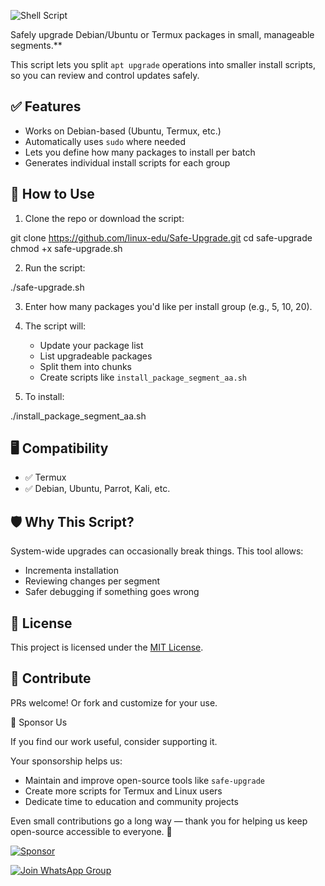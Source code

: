 ![Shell Script](https://img.shields.io/badge/linux-edu-red.svg)

Safely upgrade Debian/Ubuntu or Termux packages in small, manageable segments.**

This script lets you split `apt upgrade` operations into smaller install scripts, so you can review and control updates safely.

## ✅ Features

- Works on Debian-based (Ubuntu, Termux, etc.)
- Automatically uses `sudo` where needed
- Lets you define how many packages to install per batch
- Generates individual install scripts for each group

## 🚀 How to Use

1. Clone the repo or download the script:

git clone https://github.com/linux-edu/Safe-Upgrade.git
cd safe-upgrade
chmod +x safe-upgrade.sh

2. Run the script:

./safe-upgrade.sh

3. Enter how many packages you'd like per install group (e.g., 5, 10, 20).

4. The script will:

   * Update your package list
   * List upgradeable packages
   * Split them into chunks
   * Create scripts like `install_package_segment_aa.sh`

5. To install:

./install_package_segment_aa.sh

## 🖥️ Compatibility

* ✅ Termux
* ✅ Debian, Ubuntu, Parrot, Kali, etc.

## 🛡️ Why This Script?

System-wide upgrades can occasionally break things. This tool allows:

* Incrementa installation
* Reviewing changes per segment
* Safer debugging if something goes wrong

## 📄 License

This project is licensed under the [MIT License](LICENSE).

## 🙌 Contribute

PRs welcome! Or fork and customize for your use.

💖 Sponsor Us

If you find our work useful, consider supporting it.

Your sponsorship helps us:
- Maintain and improve open-source tools like `safe-upgrade`
- Create more scripts for Termux and Linux users
- Dedicate time to education and community projects

Even small contributions go a long way — thank you for helping us keep open-source accessible to everyone. 🙏

[![Sponsor](https://img.shields.io/badge/sponsor-%E2%9D%A4-lightgrey?logo=github)](https://github.com/sponsors/linux-edu)

[![Join WhatsApp Group](https://img.shields.io/badge/WhatsApp-Join%20Group-brightgreen?logo=whatsapp)](https://chat.whatsapp.com/FxchIC2cgiOJtf18qeJSKa)





